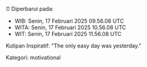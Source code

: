 ⏰ Diperbarui pada:
- WIB: Senin, 17 Februari 2025 09.56.08 UTC
- WITA: Senin, 17 Februari 2025 10.56.08 UTC
- WIT: Senin, 17 Februari 2025 11.56.08 UTC

Kutipan Inspiratif:
"The only easy day was yesterday."


Kategori: motivational

